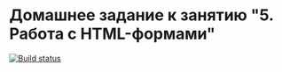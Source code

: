 # Домашнее задание к занятию "5. Работа с HTML-формами"

[![Build status](https://ci.appveyor.com/api/projects/status/vx2h0sgader25wit?svg=true)](https://ci.appveyor.com/project/SVVerbovskiy/ajstoolkit-homework-5)

